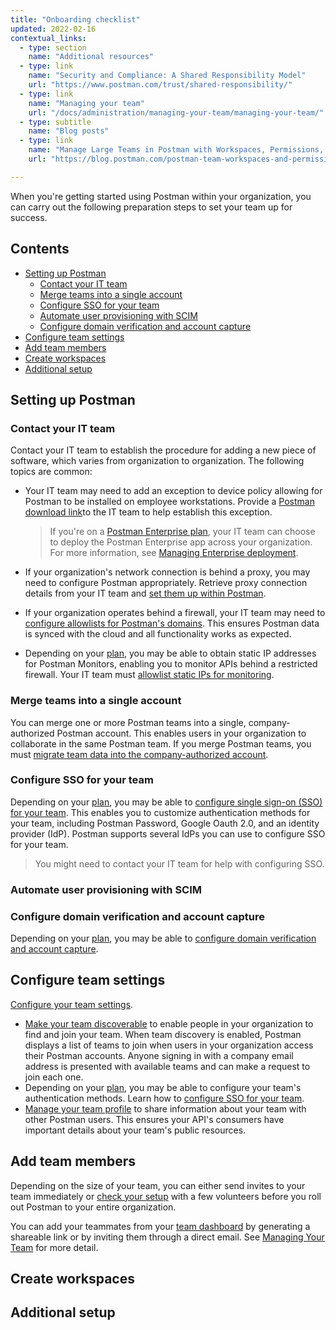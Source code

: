 ```yaml
---
title: "Onboarding checklist"
updated: 2022-02-16
contextual_links:
  - type: section
    name: "Additional resources"
  - type: link
    name: "Security and Compliance: A Shared Responsibility Model"
    url: "https://www.postman.com/trust/shared-responsibility/"
  - type: link
    name: "Managing your team"
    url: "/docs/administration/managing-your-team/managing-your-team/"
  - type: subtitle
    name: "Blog posts"
  - type: link
    name: "Manage Large Teams in Postman with Workspaces, Permissions, and Version Control"
    url: "https://blog.postman.com/postman-team-workspaces-and-permissions/"

---
```


When you're getting started using Postman within your organization, you can carry out the following preparation steps to set your team up for success.<!-- TBD: Add more of an overview introduction -->

## Contents

* [Setting up Postman](#setting-up-postman)
    * [Contact your IT team](#contact-your-it-team)
    * [Merge teams into a single account](#merge-teams-into-a-single-account)
    * [Configure SSO for your team](#configure-sso-for-your-team)
    * [Automate user provisioning with SCIM](#automate-user-provisioning-with-scim)
    * [Configure domain verification and account capture](#configure-domain-verification-and-account-capture)
* [Configure team settings](#configure-team-settings)
* [Add team members](#add-team-members)
* [Create workspaces](#create-workspaces)
* [Additional setup](#additional-setup)

## Setting up Postman

<!-- TBD: Relocate this information, and add overview of the H3s -->
<!-- You can access Postman [on the web](/docs/getting-started/installation/installation-and-updates/#use-the-postman-web-app) with the [Postman Agent](/docs/getting-started/basics/about-postman-agent/). Postman is available as a standalone app for Windows, Mac, and Linux. Make sure everyone who would like to use Postman has the latest version by downloading it from [the Postman website](https://www.postman.com/downloads/).

> If you are using the Postman web app, Postman recommends using the Postman Desktop Agent for the best experience. See [About the Postman Agent](/docs/getting-started/basics/about-postman-agent/) for more information.

For the Postman web app, you can use **Auto-select** to turn the Auto-Select agent on or off. Once you enable the option for Auto-select, Postman will automatically select the best agent for your requests. You can also manually select the Postman Agent to use for your requests: **Cloud Agent**, **Desktop Agent**, or **Browser Agent**. See [Selecting a Postman Agent for requests](/docs/getting-started/basics/about-postman-agent/#selecting-a-postman-agent-for-requests) for more information. -->

### Contact your IT team

Contact your IT team to establish the procedure for adding a new piece of software, which varies from organization to organization. The following topics are common:

* Your IT team may need to add an exception to device policy allowing for Postman to be installed on employee workstations. Provide a [Postman download link​](https://www.postman.com/downloads/) to the IT team to help establish this exception.

    > If you're on a [Postman Enterprise plan](https://www.postman.com/pricing), your IT team can choose to deploy the Postman Enterprise app across your organization. For more information, see [Managing Enterprise deployment](/docs/administration/enterprise/managing-enterprise-deployment/).

* If your organization's network connection is behind a proxy, you may need to configure Postman appropriately. Retrieve proxy connection details from your IT team and [​set them up within Postman](/docs/getting-started/installation/proxy/)​.

* If your organization operates behind a firewall, your IT team may need to [configure allowlists for Postman's domains](/docs/getting-started/installation/installation-and-updates/#use-postman-behind-a-firewall). This ensures Postman data is synced with the cloud and all functionality works as expected.

* Depending on your [plan](https://www.postman.com/pricing), you may be able to obtain static IP addresses for Postman Monitors, enabling you to monitor APIs behind a restricted firewall. Your IT team must [allowlist static IPs for monitoring](/docs/monitoring-your-api/using-static-IPs-to-monitor/#allowlisting-static-ip-addresses).

### Merge teams into a single account

You can merge one or more Postman teams into a single, company-authorized Postman account. This enables users in your organization to collaborate in the same Postman team. If you merge Postman teams, you must [migrate team data into the company-authorized account](/docs/administration/team-merge/).

### Configure SSO for your team

Depending on your [plan](https://www.postman.com/pricing), you may be able to [configure single sign-on (SSO) for your team](/docs/administration/sso/admin-sso/). This enables you to customize authentication methods for your team, including Postman Password, Google Oauth 2.0, and an identity provider (IdP). Postman supports several IdPs you can use to configure SSO for your team.

> You might need to contact your IT team for help with configuring SSO.

### Automate user provisioning with SCIM

<!-- TBD: Add details about this feature, mentioning that it's related to SSO -->

### Configure domain verification and account capture

<!-- TBD: Should this section be closer to the Team Merge section? -->

Depending on your [plan](https://www.postman.com/pricing), you may be able to [configure domain verification and account capture](/docs/administration/domain-verification-and-capture/domain-capture-overview/).

## Configure team settings

[Configure your team settings](/docs/administration/managing-your-team/team-settings/).<!-- TBD: Add more information -->

* [Make your team discoverable](/docs/administration/managing-your-team/team-settings/#making-your-team-discoverable) to enable people in your organization to find and join your team. When team discovery is enabled, Postman displays a list of teams to join when users in your organization access their Postman accounts. Anyone signing in with a company email address is presented with available teams and can make a request to join each one.
* Depending on your [plan](https://www.postman.com/pricing), you may be able to configure your team's authentication methods. Learn how to [configure SSO for your team](#configure-sso-for-your-team).
* [Manage your team profile](/docs/administration/managing-your-team/team-settings/#managing-your-team-profile) to share information about your team with other Postman users. This ensures your API's consumers have important details about your team's public resources.

## Add team members

Depending on the size of your team, you can either send invites to your team immediately or [check your setup](#check-your-setup) with a few volunteers before you roll out Postman to your entire organization.

You can add your teammates from your [team dashboard](https://go.postman.co/team) by generating a shareable link or by inviting them through a direct email. See [Managing Your Team](/docs/administration/managing-your-team/managing-your-team/) for more detail.<!-- TBD: Rework this content to include invites and manage team roles -->

## Create workspaces

## Additional setup

<!-- <img src="https://assets.postman.com/postman-docs/invite-users-modal.jpg" alt="Invite users" width="400px"/> -->

<!-- ## Check your setup

Before you start work in full, it’s best to check the functionality of Postman within your organization and ensure everything operates as expected. If you don't have access to Postman and a Postman account, find a team member who does to help you test the configuration. Depending on your organization's IT policy you may need to make requests of your IT team to get up and running as well.

Ensure you are connected to your organization's network and test the following:

* Can you ​[execute a request](/docs/sending-requests/requests/)​ to `example.com` within Postman?
* Can you execute a request to one of your internal/private APIs?
* Save a request inside a [​Collection​](/docs/sending-requests/intro-to-collections/). Visit `​go.postman.co`​, has your collection and request synced with Postman’s cloud?

Repeat these checks on a colleague’s workstation. If everything worked, your workstations and network are ready to support Postman! If you experienced an issue, [​contact Postman support](https://www.postman.com/support/). -->

<!-- ## Questions?

If you have any questions or run into any issues setting up Postman for your team, check the [Postman Community](https://community.postman.com/). Other users might have the same question! You can also find a number of support resources on the [support page](https://www.postman.com/support).

## Next steps

After you follow the steps in this onboarding checklist, there are a few other steps to take to make sure that your team is secure:

* For important security considerations, check out [Security and Compliance: A Shared Responsibility Model](https://www.postman.com/shared-responsibility/).
* If you are subscribed to the Professional or Enterprise plan, make sure to [configure SSO](/docs/administration/sso/admin-sso/).
* To learn about managing roles, inviting to workspaces, and how to adjust your team size, visit [Managing your team](/docs/administration/managing-your-team/managing-your-team/). -->
